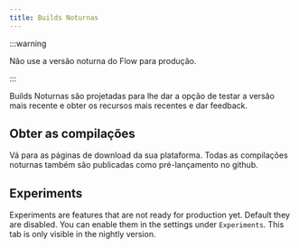 ```yaml
---
title: Builds Noturnas
---
```


:::warning

Não use a versão noturna do Flow para produção.

:::

Builds Noturnas são projetadas para lhe dar a opção de testar a versão mais recente e obter os recursos mais recentes
e dar feedback.

## Obter as compilações

Vá para as páginas de download da sua plataforma.
Todas as compilações noturnas também são publicadas como pré-lançamento no github.

## Experiments

Experiments are features that are not ready for production yet.
Default they are disabled. You can enable them in the settings under `Experiments`.
This tab is only visible in the nightly version.
